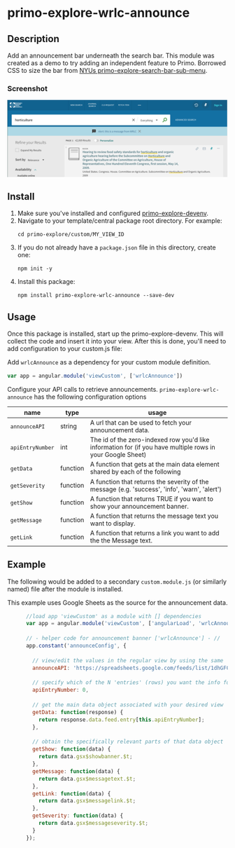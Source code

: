 # primo-explore-wrlc-announce

## Description
Add an announcement bar underneath the search bar. This module was created as a demo to try adding an independent feature to Primo. Borrowed CSS to size the bar from [NYUs primo-explore-search-bar-sub-menu](https://github.com/nyulibraries/primo-explore-search-bar-sub-menu).

### Screenshot
![screenshot](screenshot.png)

## Install
1. Make sure you've installed and configured [primo-explore-devenv](https://github.com/ExLibrisGroup/primo-explore-devenv).
2. Navigate to your template/central package root directory. For example:
    ```
    cd primo-explore/custom/MY_VIEW_ID
    ```
3. If you do not already have a `package.json` file in this directory, create one:
    ```
    npm init -y
    ```
4. Install this package:
    ```
    npm install primo-explore-wrlc-announce --save-dev
    ```
## Usage
Once this package is installed, start up the primo-explore-devenv. This will collect the code and insert it into your view. After this is done, you'll need to add configuration to your custom.js file:

Add `wrlcAnnounce` as a dependency for your custom module definition.

```js
var app = angular.module('viewCustom', ['wrlcAnnounce'])
```
Configure your API calls to retrieve announcements. `primo-explore-wrlc-announce` has the following configuration options

| name | type | usage |
|---|---|---|
| `announceAPI` | string | A url that can be used to fetch your announcement data. |
| `apiEntryNumber` | int | The id of the zero-indexed row you'd like information for (if you have multiple rows in your Google Sheet) |
| `getData` | function | A function that gets at the main data element shared by each of the following |
| `getSeverity` | function | A function that returns the severity of the message (e.g. 'success', 'info', 'warn', 'alert') |
| `getShow` | function | A function that returns TRUE if you want to show your announcement banner. |
| `getMessage` | function | A function that returns the message text you want to display. |
| `getLink` | function | A function that returns a link you want to add the the Message text. |

## Example

The following would be added to a secondary `custom.module.js` (or similarly named) file after the module is installed.

This example uses Google Sheets as the source for the announcement data.

```js
      //load app 'viewCustom' as a module with [] dependencies
      var app = angular.module('viewCustom', ['angularLoad', 'wrlcAnnounce']);

      // - helper code for announcement banner ['wrlcAnnounce'] - //
      app.constant('announceConfig', {

        // view/edit the values in the regular view by using the same 'id' (/feeds/list<ID>/1/public below) in the following: (docs.google.com/spreadsheets/d/<SHEET_ID>)
        announceAPI: 'https://spreadsheets.google.com/feeds/list/1dhGFCdOYlEG-DxkNs5F94WnHEmEIyTllQKhhWWtmmIE/1/public/values?alt=json',

        // specify which of the N 'entries' (rows) you want the info for [defaulted to 0]
        apiEntryNumber: 0,

        // get the main data object associated with your desired view
        getData: function(response) {
          return response.data.feed.entry[this.apiEntryNumber];
        },

        // obtain the specifically relevant parts of that data object
        getShow: function(data) {
          return data.gsx$showbanner.$t;
        },
        getMessage: function(data) {
          return data.gsx$messagetext.$t;
        },
        getLink: function(data) {
          return data.gsx$messagelink.$t;
        },
        getSeverity: function(data) {
          return data.gsx$messageseverity.$t;
        }
      });

```
